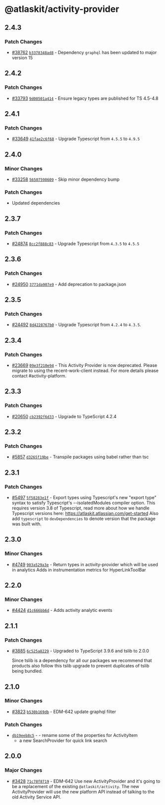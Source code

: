 # @atlaskit/activity-provider

## 2.4.3

### Patch Changes

- [#38762](https://bitbucket.org/atlassian/atlassian-frontend/pull-requests/38762) [`b3378348ad8`](https://bitbucket.org/atlassian/atlassian-frontend/commits/b3378348ad8) - Dependency `graphql` has been updated to major version 15

## 2.4.2

### Patch Changes

- [#33793](https://bitbucket.org/atlassian/atlassian-frontend/pull-requests/33793) [`9d00501a414`](https://bitbucket.org/atlassian/atlassian-frontend/commits/9d00501a414) - Ensure legacy types are published for TS 4.5-4.8

## 2.4.1

### Patch Changes

- [#33649](https://bitbucket.org/atlassian/atlassian-frontend/pull-requests/33649) [`41fae2c6f68`](https://bitbucket.org/atlassian/atlassian-frontend/commits/41fae2c6f68) - Upgrade Typescript from `4.5.5` to `4.9.5`

## 2.4.0

### Minor Changes

- [#33258](https://bitbucket.org/atlassian/atlassian-frontend/pull-requests/33258) [`56507598609`](https://bitbucket.org/atlassian/atlassian-frontend/commits/56507598609) - Skip minor dependency bump

### Patch Changes

- Updated dependencies

## 2.3.7

### Patch Changes

- [#24874](https://bitbucket.org/atlassian/atlassian-frontend/pull-requests/24874) [`8cc2f888c83`](https://bitbucket.org/atlassian/atlassian-frontend/commits/8cc2f888c83) - Upgrade Typescript from `4.3.5` to `4.5.5`

## 2.3.6

### Patch Changes

- [#24950](https://bitbucket.org/atlassian/atlassian-frontend/pull-requests/24950) [`3771da907e9`](https://bitbucket.org/atlassian/atlassian-frontend/commits/3771da907e9) - Add deprecation to package.json

## 2.3.5

### Patch Changes

- [#24492](https://bitbucket.org/atlassian/atlassian-frontend/pull-requests/24492) [`8d4228767b0`](https://bitbucket.org/atlassian/atlassian-frontend/commits/8d4228767b0) - Upgrade Typescript from `4.2.4` to `4.3.5`.

## 2.3.4

### Patch Changes

- [#23669](https://bitbucket.org/atlassian/atlassian-frontend/pull-requests/23669) [`09e3f210e94`](https://bitbucket.org/atlassian/atlassian-frontend/commits/09e3f210e94) - This Activity Provider is now deprecated. Please migrate to using the recent-work-client instead. For more details please contact #activity-platform.

## 2.3.3

### Patch Changes

- [#20650](https://bitbucket.org/atlassian/atlassian-frontend/pull-requests/20650) [`cb2392f6d33`](https://bitbucket.org/atlassian/atlassian-frontend/commits/cb2392f6d33) - Upgrade to TypeScript 4.2.4

## 2.3.2

### Patch Changes

- [#5857](https://bitbucket.org/atlassian/atlassian-frontend/pull-requests/5857) [`d3265f19be`](https://bitbucket.org/atlassian/atlassian-frontend/commits/d3265f19be) - Transpile packages using babel rather than tsc

## 2.3.1

### Patch Changes

- [#5497](https://bitbucket.org/atlassian/atlassian-frontend/pull-requests/5497) [`5f58283e1f`](https://bitbucket.org/atlassian/atlassian-frontend/commits/5f58283e1f) - Export types using Typescript's new "export type" syntax to satisfy Typescript's --isolatedModules compiler option.
  This requires version 3.8 of Typescript, read more about how we handle Typescript versions here: https://atlaskit.atlassian.com/get-started
  Also add `typescript` to `devDependencies` to denote version that the package was built with.

## 2.3.0

### Minor Changes

- [#4749](https://bitbucket.org/atlassian/atlassian-frontend/pull-requests/4749) [`903a529a3e`](https://bitbucket.org/atlassian/atlassian-frontend/commits/903a529a3e) - Return types in activity-provider which will be used in analytics
  Adds in instrumentation metrics for HyperLinkToolBar

## 2.2.0

### Minor Changes

- [#4424](https://bitbucket.org/atlassian/atlassian-frontend/pull-requests/4424) [`d1c666bb6d`](https://bitbucket.org/atlassian/atlassian-frontend/commits/d1c666bb6d) - Adds activity analytic events

## 2.1.1

### Patch Changes

- [#3885](https://bitbucket.org/atlassian/atlassian-frontend/pull-requests/3885) [`6c525a8229`](https://bitbucket.org/atlassian/atlassian-frontend/commits/6c525a8229) - Upgraded to TypeScript 3.9.6 and tslib to 2.0.0

  Since tslib is a dependency for all our packages we recommend that products also follow this tslib upgrade
  to prevent duplicates of tslib being bundled.

## 2.1.0

### Minor Changes

- [#3823](https://bitbucket.org/atlassian/atlassian-frontend/pull-requests/3823) [`b530b169db`](https://bitbucket.org/atlassian/atlassian-frontend/commits/b530b169db) - EDM-642 update graphql filter

### Patch Changes

- [`db19eeb8c5`](https://bitbucket.org/atlassian/atlassian-frontend/commits/db19eeb8c5) - - rename some of the properties for ActivityItem
  - a new SearchProvider for quick link search

## 2.0.0

### Major Changes

- [#3428](https://bitbucket.org/atlassian/atlassian-frontend/pull-requests/3428) [`71c78f8719`](https://bitbucket.org/atlassian/atlassian-frontend/commits/71c78f8719) - EDM-642 Use new ActivityProvider and it's going to be a replacement of the existing `@atlaskit/activity`. The new ActivityProvider will use the new platform API instead of talking to the old Activity Service API.
